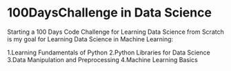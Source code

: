 # 100DaysChallenge in  Data Science 
Starting a 100 Days Code Challenge for Learning Data Science from Scratch is my goal for Learning Data Science in Machine Learning:

1.Learning Fundamentals of Python
2.Python Libraries for Data Science
3.Data Manipulation and Preprocessing
4.Machine Learning Basics
